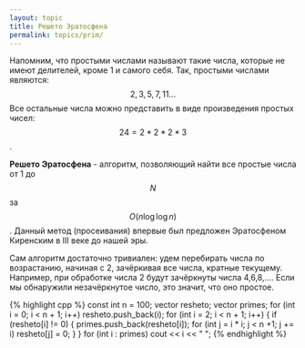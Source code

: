 ```yaml
---
layout: topic
title: Решето Эратосфена
permalink: topics/prim/
---
```

Напомним, что простыми числами называют такие числа, которые не имеют делителей, кроме 1 и самого себя. Так, простыми числами являются:
$$ 2,3,5,7,11... $$
Все остальные числа можно представить в виде произведения простых чисел: $$ 24 = 2 * 2 * 2  * 3 $$.

**Решето Эратосфена** - алгоритм, позволяющий найти все простые числа от 1 до $$N$$ за $$O(n \log \log n)$$. Данный метод (просеивания) впервые был предложен Эратосфеном Киренским в III веке до нашей эры.

Сам алгоритм достаточно тривиален: удем перебирать числа по возрастанию, начиная с 2, зачёркивая все числа, кратные текущему. Например, при обработке числа 2 будут зачёркнуты числа 4,6,8,…. Если мы обнаружили незачёркнутое число, это значит, что оно простое.

{% highlight cpp %}
const int n = 100;
vector <int> resheto;
vector <int> primes;
for (int i = 0; i < n + 1; i++)
	resheto.push_back(i);
for (int i = 2; i < n + 1; i++)
{
	if (resheto[i] != 0)
	{
		primes.push_back(resheto[i]);
		for (int j = i * i; j < n +1; j += i)
			resheto[j] = 0;
	}
}
for (int i : primes)
	cout << i << " ";
{% endhighlight %}

